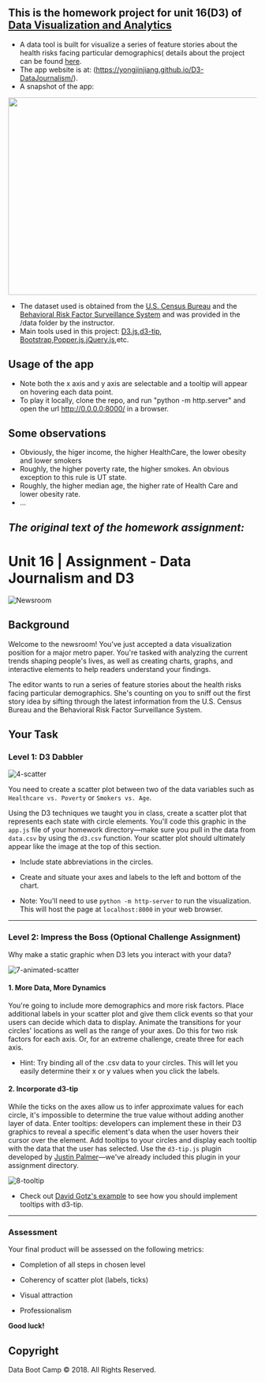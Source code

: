 ## This is the homework project for unit 16(D3) of [Data Visualization and Analytics](https://bootcamp.umn.edu/data/landing%20full/)
   - A data tool is built for visualize a series of feature stories about the health risks facing particular demographics( details about the project can be found [here](#the-original-text-of-the-homework-assignment). 
   - The app website is at: (https://yongjinjiang.github.io/D3-DataJournalism/).
   - A snapshot of the app:
<img src="./Images/d3.png " width="600" height="400">
 
   - The dataset used is obtained from the [U.S. Census Bureau](https://www.census.gov/) and the [Behavioral Risk Factor Surveillance System](https://www.cdc.gov/brfss/index.html) and was provided in the /data folder by the instructor.
   - Main tools used in this project: [D3.js](https://d3js.org/),[d3-tip](https://github.com/Caged/d3-tip), [Bootstrap](https://getbootstrap.com/),[Popper.js](https://popper.js.org/),[jQuery.js](https://jquery.com/),etc.

## Usage of the app
   - Note both the x axis and y axis are selectable and a tooltip will appear on hovering each data point. 
   - To play it locally, clone the repo, and run "python -m http.server" and open the url http://0.0.0.0:8000/ in a browser.
   
## Some observations
   - Obviously, the higer income, the higher HealthCare, the lower obesity and lower smokers
   - Roughly, the higher poverty rate, the higher smokes. An obvious exception to this rule is UT state.
   - Roughly, the higher median age, the higher rate of Health Care and lower obesity rate.
   - ...

## **_The original text of the homework assignment:_**  
# Unit 16 | Assignment - Data Journalism and D3

![Newsroom](https://media.giphy.com/media/v2xIous7mnEYg/giphy.gif)

## Background

Welcome to the newsroom! You've just accepted a data visualization position for a major metro paper. You're tasked with analyzing the current trends shaping people's lives, as well as creating charts, graphs, and interactive elements to help readers understand your findings.

The editor wants to run a series of feature stories about the health risks facing particular demographics. She's counting on you to sniff out the first story idea by sifting through the latest information from the U.S. Census Bureau and the Behavioral Risk Factor Surveillance System.

## Your Task

### Level 1: D3 Dabbler

![4-scatter](Images/4-scatter.jpg)

You need to create a scatter plot between two of the data variables such as `Healthcare vs. Poverty` or `Smokers vs. Age`.

Using the D3 techniques we taught you in class, create a scatter plot that represents each state with circle elements. You'll code this graphic in the `app.js` file of your homework directory—make sure you pull in the data from `data.csv` by using the `d3.csv` function. Your scatter plot should ultimately appear like the image at the top of this section.

* Include state abbreviations in the circles.

* Create and situate your axes and labels to the left and bottom of the chart.

* Note: You'll need to use `python -m http-server` to run the visualization. This will host the page at `localhost:8000` in your web browser.

- - -

### Level 2: Impress the Boss (Optional Challenge Assignment)

Why make a static graphic when D3 lets you interact with your data?

![7-animated-scatter](Images/7-animated-scatter.gif)

#### 1. More Data, More Dynamics

You're going to include more demographics and more risk factors. Place additional labels in your scatter plot and give them click events so that your users can decide which data to display. Animate the transitions for your circles' locations as well as the range of your axes. Do this for two risk factors for each axis. Or, for an extreme challenge, create three for each axis.

* Hint: Try binding all of the .csv data to your circles. This will let you easily determine their x or y values when you click the labels.

#### 2. Incorporate d3-tip

While the ticks on the axes allow us to infer approximate values for each circle, it's impossible to determine the true value without adding another layer of data. Enter tooltips: developers can implement these in their D3 graphics to reveal a specific element's data when the user hovers their cursor over the element. Add tooltips to your circles and display each tooltip with the data that the user has selected. Use the `d3-tip.js` plugin developed by [Justin Palmer](https://github.com/Caged)—we've already included this plugin in your assignment directory.

![8-tooltip](Images/8-tooltip.gif)

* Check out [David Gotz's example](https://bl.ocks.org/davegotz/bd54b56723c154d25eedde6504d30ad7) to see how you should implement tooltips with d3-tip.

- - -

### Assessment

Your final product will be assessed on the following metrics:

* Completion of all steps in chosen level

* Coherency of scatter plot (labels, ticks)

* Visual attraction

* Professionalism

**Good luck!**

## Copyright

Data Boot Camp © 2018. All Rights Reserved.
